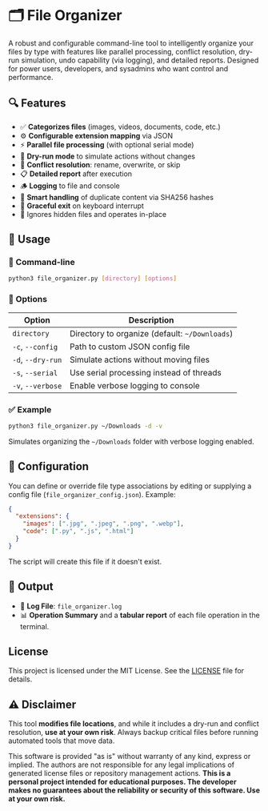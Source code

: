 # 🗂️ File Organizer

A robust and configurable command-line tool to intelligently organize your files by type with features like parallel processing, conflict resolution, dry-run simulation, undo capability (via logging), and detailed reports. Designed for power users, developers, and sysadmins who want control and performance.

## 🔍 Features

* ✅ **Categorizes files** (images, videos, documents, code, etc.)
* ⚙️ **Configurable extension mapping** via JSON
* ⚡ **Parallel file processing** (with optional serial mode)
* 🧪 **Dry-run mode** to simulate actions without changes
* 🔄 **Conflict resolution**: rename, overwrite, or skip
* 📋 **Detailed report** after execution
* 🪵 **Logging** to file and console
* 🧠 **Smart handling** of duplicate content via SHA256 hashes
* 🧯 **Graceful exit** on keyboard interrupt
* 🧼 Ignores hidden files and operates in-place

## 🚀 Usage

### 🔧 Command-line

```bash
python3 file_organizer.py [directory] [options]
```

### 📌 Options

| Option            | Description                                    |
| ----------------- | ---------------------------------------------- |
| `directory`       | Directory to organize (default: `~/Downloads`) |
| `-c`, `--config`  | Path to custom JSON config file                |
| `-d`, `--dry-run` | Simulate actions without moving files          |
| `-s`, `--serial`  | Use serial processing instead of threads       |
| `-v`, `--verbose` | Enable verbose logging to console              |

### ✅ Example

```bash
python3 file_organizer.py ~/Downloads -d -v
```

Simulates organizing the `~/Downloads` folder with verbose logging enabled.

## 🧰 Configuration

You can define or override file type associations by editing or supplying a config file (`file_organizer_config.json`). Example:

```json
{
  "extensions": {
    "images": [".jpg", ".jpeg", ".png", ".webp"],
    "code": [".py", ".js", ".html"]
  }
}
```

The script will create this file if it doesn't exist.


## 📄 Output

* 📝 **Log File**: `file_organizer.log`
* 📊 **Operation Summary** and a **tabular report** of each file operation in the terminal.

## License

This project is licensed under the MIT License. See the [LICENSE](../LICENSE) file for details.

## ⚠️ Disclaimer

This tool **modifies file locations**, and while it includes a dry-run and conflict resolution, **use at your own risk**. Always backup critical files before running automated tools that move data.

This software is provided "as is" without warranty of any kind, express or implied. The authors are not responsible for any legal implications of generated license files or repository management actions.  **This is a personal project intended for educational purposes. The developer makes no guarantees about the reliability or security of this software. Use at your own risk.**
